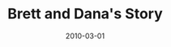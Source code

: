 ---
layout: media
category: media
title: "Brett and Dana's Story"
date: 2010-03-01
description: "Brett and Dana share their story of freedom."
tag: 
 - free
 - divorce
yt-embed-url: "//www.youtube.com/embed/64FKOpML0qM"
video: "http://s3.amazonaws.com/crossroads-media/other-media/video/BrettDanaInterview.mp4"
video-poster: "http://s3.amazonaws.com/crossroads-media/images/BrettDanaInterview-still.jpg"
---